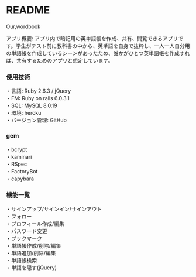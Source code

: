 # README

Our,wordbook

アプリ概要: アプリ内で暗記用の英単語帳を作成、共有、閲覧できるアプリです。学生がテスト前に教科書の中から、英単語を自身で抜粋し、一人一人自分用の単語帳を作成しているシーンがあったため、誰かがひとつ英単語帳を作成すれば、共有するためのアプリと想定しています。

### 使用技術
・言語: Ruby 2.6.3 / jQuery<br>
・FM: Ruby on rails 6.0.3.1<br>
・SQL: MySQL 8.0.19<br>
・環境: heroku<br>
・バージョン管理: GitHub<br>

### gem
・bcrypt<br>
・kaminari<br>
・RSpec<br>
・FactoryBot<br>
・capybara<br>

### 機能一覧
・サインアップ/サインイン/サインアウト<br>
・フォロー<br>
・プロフィール作成/編集<br>
・パスワード変更<br>
・ブックマーク<br>
・単語帳作成/削除/編集<br>
・単語追加/削除/編集<br>
・単語帳検索<br>
・単語を隠す(jQuery)<br>
